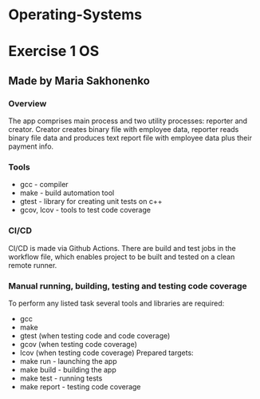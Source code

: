 # Operating-Systems
# Exercise 1 OS
## Made by Maria Sakhonenko
### Overview
The app comprises main process and two utility processes: reporter and creator. Creator creates binary file with employee data, reporter reads binary file data and produces text report file with employee data plus their payment info.
### Tools
* gcc - compiler
* make - build automation tool
* gtest - library for creating unit tests on c++
* gcov, lcov - tools to test code coverage
### CI/CD
CI/CD is made via Github Actions. There are build and test jobs in the workflow file, which enables project to be built and tested on a clean remote runner.
### Manual running, building, testing and testing code coverage
To perform any listed task several tools and libraries are required:
* gcc
* make
* gtest (when testing code and code coverage)
* gcov (when testing code coverage)
* lcov (when testing code coverage)
Prepared targets:
* make run - launching the app
* make build - building the app
* make test - running tests
* make report - testing code coverage
